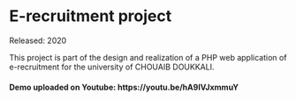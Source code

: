 # E-recruitment project
Released: 2020

This project is part of the design and realization of a PHP web application of e-recruitment for the university of CHOUAIB DOUKKALI.

<h4>Demo uploaded on Youtube: https://youtu.be/hA9lVJxmmuY </h4>
